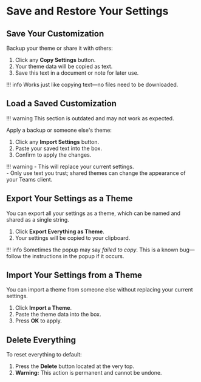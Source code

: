 # Save and Restore Your Settings

## Save Your Customization

Backup your theme or share it with others:

1. Click any **Copy Settings** button.
2. Your theme data will be copied as text.
3. Save this text in a document or note for later use.

!!! info
    Works just like copying text—no files need to be downloaded.

## Load a Saved Customization

!!! warning
    This section is outdated and may not work as expected.

Apply a backup or someone else's theme:

1. Click any **Import Settings** button.
2. Paste your saved text into the box.
3. Confirm to apply the changes.

!!! warning
    - This will replace your current settings.  
    - Only use text you trust; shared themes can change the appearance of your Teams client.

## Export Your Settings as a Theme

You can export all your settings as a theme, which can be named and shared as a single string.

1. Click **Export Everything as Theme**.
2. Your settings will be copied to your clipboard.

!!! info
    Sometimes the popup may say *failed to copy*. This is a known bug—follow the instructions in the popup if it occurs.

## Import Your Settings from a Theme

You can import a theme from someone else without replacing your current settings.

1. Click **Import a Theme**.
2. Paste the theme data into the box.
3. Press **OK** to apply.

## Delete Everything

To reset everything to default:

1. Press the **Delete** button located at the very top.
2. **Warning:** This action is permanent and cannot be undone.

